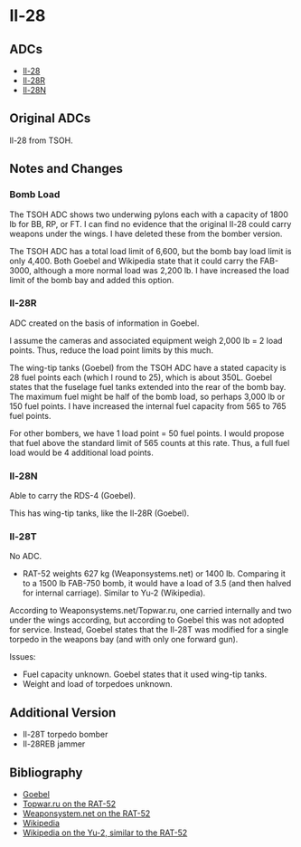 # Il-28

## ADCs

- [Il-28](Il-28.json)
- [Il-28R](Il-28R.json)
- [Il-28N](Il-28N.json)

## Original ADCs

Il-28 from TSOH.

## Notes and Changes

### Bomb Load

The TSOH ADC shows two underwing pylons each with a capacity of 1800 lb for BB, RP, or FT. I can find no evidence that the original Il-28 could carry weapons under the wings. I have deleted these from the bomber version.

The TSOH ADC has a total load limit of 6,600, but the bomb bay load limit is only 4,400. Both Goebel and Wikipedia state that it could carry the FAB-3000, although a more normal load was 2,200 lb. I have increased the load limit of the bomb bay and added this option.

### Il-28R

ADC created on the basis of information in Goebel.

I assume the cameras and associated equipment weigh 2,000 lb = 2 load points. Thus, reduce the load point limits by this much.

The wing-tip tanks (Goebel) from the TSOH ADC have a stated capacity is 28 fuel points each (which I round to 25), which is about 350L. Goebel states that the fuselage fuel tanks extended into the rear of the bomb bay. The maximum fuel might be half of the bomb load, so perhaps 3,000 lb or 150 fuel points. I have increased the internal fuel capacity from 565 to 765 fuel points.

For other bombers, we have 1 load point = 50 fuel points. I would propose that fuel above the standard limit of 565 counts at this rate. Thus, a full fuel load would be 4 additional load points.

### Il-28N

Able to carry the RDS-4 (Goebel).

This has wing-tip tanks, like the Il-28R (Goebel).

### Il-28T

No ADC.

- RAT-52 weights 627 kg (Weaponsystems.net) or 1400 lb. Comparing it to a 1500 lb FAB-750 bomb, it would have a load of 3.5 (and then halved for internal carriage). Similar to Yu-2 (Wikipedia). 

According to Weaponsystems.net/Topwar.ru, one carried internally and two under the wings according, but according to Goebel this was not adopted for service. Instead, Goebel states that the Il-28T was modified for a single torpedo in the weapons bay (and with only one forward gun).

Issues:

- Fuel capacity unknown. Goebel states that it used wing-tip tanks.
- Weight and load of torpedoes unknown.

## Additional Version

- Il-28T torpedo bomber
- Il-28REB jammer

## Bibliography

- [Goebel](http://www.airvectors.net/avil28.html)
- [Topwar.ru on the RAT-52](https://en.topwar.ru/92365-reaktivnaya-aviacionnaya-torpeda-rat-52.html)
- [Weaponsystem.net on the RAT-52](https://weaponsystems.net/system/1248-RAT-52)
- [Wikipedia](https://en.wikipedia.org/wiki/Ilyushin_Il-28)
- [Wikipedia on the Yu-2, similar to the RAT-52](https://en.wikipedia.org/wiki/Yu-2_torpedo)
